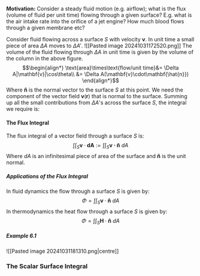 **Motivation:**
Consider a steady fluid motion (e.g. airflow); what is the flux (volume of fluid per unit time) flowing through a given surface? E.g. what is the air intake rate into the orifice of a jet engine? How much blood flows through a given membrane etc?

Consider fluid flowing across a surface $S$ with velocity $\mathbf{v}$. In unit time a small piece of area $\Delta A$ moves to $\Delta A'$.
![[Pasted image 20241031172520.png]]
The volume of the fluid flowing through $\Delta A$ in unit time is given by the volume of the column in the above figure.
$$\begin{align*}
\text{area}\times\text{flow/unit time}&= \Delta A|\mathbf{v}|\cos\theta\\
&= \Delta A(\mathbf{v}\cdot\mathbf{\hat{n}})
\end{align*}$$
Where $\mathbf{\hat{n}}$ is the normal vector to the surface $S$ at this point. We need the component of the vector field $\mathbf{v}(\mathbf{r})$ that is normal to the surface.
Summing up all the small contributions from $\Delta A$'s across the surface $S$, the integral we require is:
#### The Flux Integral
The flux integral of a vector field through a surface $S$ is:
$$\int\int_{S}\mathbf{v}\cdot \mathbf{dA}:=\int\int_{S}\mathbf{v\cdot \hat{n}}~dA$$
Where $dA$ is an infinitesimal piece of area of the surface and $\mathbf{\hat{n}}$ is the unit normal.
##### Applications of the Flux Integral
In fluid dynamics the flow through a surface $S$ is given by:
$$\Phi=\int\int_{S}\mathbf{v}\cdot\mathbf{\hat{n}}~dA$$
In thermodynamics the heat flow through a surface $S$ is given by:
$$\Phi=\int\int_{S}\mathbf{H}\cdot\mathbf{\hat{n}} ~dA$$
##### Example 6.1
![[Pasted image 20241031181310.png|centre]]
### The Scalar Surface Integral
